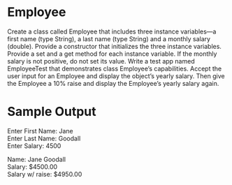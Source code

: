 # Employee
Create a class called Employee that includes three instance variables—a first name (type String), a last name (type String) and a monthly salary (double). Provide a constructor that initializes the three instance variables. Provide a set and a get method for each instance variable. If the monthly salary is not positive, do not set its value. Write a test app named EmployeeTest that demonstrates class Employee’s capabilities. Accept the user input for an Employee and display the object’s yearly salary. Then give the Employee a 10% raise and display the Employee’s yearly salary again.

# Sample Output

Enter First Name: Jane <br/>
Enter Last Name: Goodall <br/>
Enter Salary: 4500 <br/>


Name: Jane Goodall <br/>
Salary: $4500.00 <br/>
Salary w/ raise: $4950.00 <br/>
